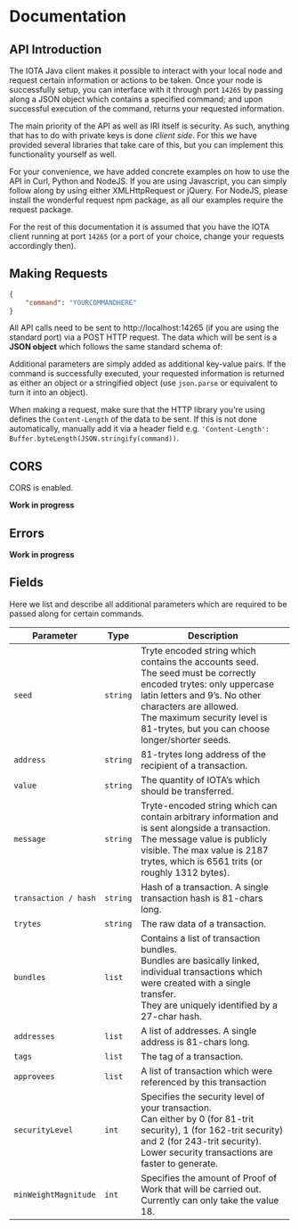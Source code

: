 # Documentation


## API Introduction


The IOTA Java client makes it possible to interact with your local node and request certain information or actions to 
be taken. Once your node is successfully setup, you can interface with it through port `14265` by passing along a JSON 
object which contains a specified command; and upon successful execution of the command, returns your requested 
information.

The main priority of the API as well as IRI itself is security. As such, anything that has to do with private keys is 
done *client side*. For this we have provided several libraries that take care of this, but you can implement this 
functionality yourself as well.

For your convenience, we have added concrete examples on how to use the API in Curl, Python and NodeJS. If you are 
using Javascript, you can simply follow along by using either XMLHttpRequest or jQuery. For NodeJS, please install the wonderful request npm package, as all our examples require the request package.

For the rest of this documentation it is assumed that you have the IOTA client running at port `14265` (or a port of 
your choice, change your requests accordingly then).


## Making Requests

```json
{
    "command": "YOURCOMMANDHERE"
}
``` 

All API calls need to be sent to http://localhost:14265 (if you are using the standard port) via a POST HTTP request. 
The data which will be sent is a **JSON object** which follows the same standard schema of:

Additional parameters are simply added as additional key-value pairs. If the command is successfully executed, your 
requested information is returned as either an object or a stringified object (use `json.parse` or equivalent to turn it 
into an object).

When making a request, make sure that the HTTP library you're using defines the `Content-Length` of the data to be sent. 
If this is not done automatically, manually add it via a header field e.g. 
`'Content-Length': Buffer.byteLength(JSON.stringify(command))`.


## CORS

CORS is enabled.

<aside class="notice">
    <b>Work in progress</b><br>
</aside>


## Errors

<aside class="notice">
    <b>Work in progress</b><br>
</aside>


## Fields

Here we list and describe all additional parameters which are required to be passed along for certain commands.

Parameter | Type | Description
--------- | ------- | -----------
`seed` | `string` | Tryte encoded string which contains the accounts seed.<br> The seed must be correctly encoded trytes:  only uppercase latin letters and 9’s. No other characters are allowed.<br> The maximum security level is 81-trytes, but you can choose longer/shorter seeds.
`address` | `string` | 81-trytes long address of the recipient of a transaction.
`value` | `string` | The quantity of IOTA’s which should be transferred.
`message` | `string` | Tryte-encoded string which can contain arbitrary information and is sent alongside a transaction.<br> The message value is publicly visible. The max value is 2187 trytes, which is 6561 trits (or roughly 1312 bytes).
`transaction / hash` | `string` | Hash of a transaction. A single transaction hash is 81-chars long.
`trytes` | `string` | The raw data of a transaction.
`bundles` | `list` | Contains a list of transaction bundles.<br> Bundles are basically linked, individual transactions which were created with a single transfer.<br> They are uniquely identified by a 27-char hash.
`addresses` | `list` | A list of addresses. A single address is 81-chars long.
`tags` | `list` | The tag of a transaction.
`approvees` | `list` | A list of transaction which were referenced by this transaction
`securityLevel` | `int` | Specifies the security level of your transaction.<br> Can either by 0 (for 81-trit security), 1 (for 162-trit security) and 2 (for 243-trit security).<br> Lower security transactions are faster to generate.
`minWeightMagnitude` | `int` | Specifies the amount of Proof of Work that will be carried out. Currently can only take the value 18.

